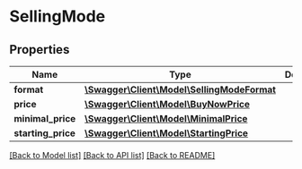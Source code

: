 # SellingMode

## Properties
Name | Type | Description | Notes
------------ | ------------- | ------------- | -------------
**format** | [**\Swagger\Client\Model\SellingModeFormat**](SellingModeFormat.md) |  | [optional] 
**price** | [**\Swagger\Client\Model\BuyNowPrice**](BuyNowPrice.md) |  | [optional] 
**minimal_price** | [**\Swagger\Client\Model\MinimalPrice**](MinimalPrice.md) |  | [optional] 
**starting_price** | [**\Swagger\Client\Model\StartingPrice**](StartingPrice.md) |  | [optional] 

[[Back to Model list]](../../README.md#documentation-for-models) [[Back to API list]](../../README.md#documentation-for-api-endpoints) [[Back to README]](../../README.md)


